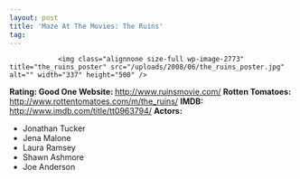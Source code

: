 ```yaml
---
layout: post
title: 'Maze At The Movies: The Ruins'
tag: 
---
```



                <img class="alignnone size-full wp-image-2773" title="the_ruins_poster" src="/uploads/2008/06/the_ruins_poster.jpg" alt="" width="337" height="500" />
<p><strong>Rating: Good One
Website: </strong><a href="http://www.ruinsmovie.com/"><a href="http://www.ruinsmovie.com/">http://www.ruinsmovie.com/</a></a>
<strong>Rotten Tomatoes: </strong><a href="http://www.rottentomatoes.com/m/the_ruins/"><a href="http://www.rottentomatoes.com/m/the_ruins/">http://www.rottentomatoes.com/m/the_ruins/</a></a>
<strong>IMDB:</strong> <a href="http://www.imdb.com/title/tt0963794/"><a href="http://www.imdb.com/title/tt0963794/">http://www.imdb.com/title/tt0963794/</a></a>
<strong>Actors:</strong></p>
<ul>
    <li>Jonathan Tucker</li>
    <li>Jena Malone</li>
    <li>Laura Ramsey</li>
    <li>Shawn Ashmore</li>
    <li>Joe Anderson</li>
</ul>
            
